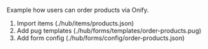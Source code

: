 Example how users can order products via Onify.

1. Import items (./hub/items/products.json)
2. Add pug templates (./hub/forms/templates/order-products.pug)
3. Add form config (./hub/forms/config/order-products.json)
